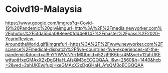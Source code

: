 # Coivd19-Malaysia


https://www.google.com/imgres?q=Covid-19%20Pandemic%20giv&imgurl=http%3A%2F%2Fmedia.newyorker.com%2Fphotos%2F5fda55da088eee0fdd4e8147%2Fmaster%2Fpass%2F2020-YearinReview-AroundtheWorld.gif&imgrefurl=https%3A%2F%2Fwww.newyorker.com%2Fscience%2Fmedical-dispatch%2Ffive-countries-five-experiences-of-the-pandemic&docid=aI9nYYWVoNYrrM&tbnid=i52zjPtK6bsr4M&vet=12ahUKEwjfupjHxeGMAxX2xDgGHaH_AfsQM3oECGQQAA..i&w=2560&h=1440&hcb=2&ved=2ahUKEwjfupjHxeGMAxX2xDgGHaH_AfsQM3oECGQQAA
